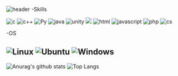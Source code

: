 ![header](https://capsule-render.vercel.app/api?type=venom?text=RapidSwap's%Github)
-Skills

![c](https://img.shields.io/badge/C-00599C?style=for-the-badge&logo=c&logoColor=white)
![c++](https://img.shields.io/badge/C%2B%2B-00599C?style=for-the-badge&logo=c%2B%2B&logoColor=white)
![Py](https://img.shields.io/badge/Python-3776AB?style=for-the-badge&logo=python&logoColor=white)
![java](https://img.shields.io/badge/Java-ED8B00?style=for-the-badge&logo=openjdk&logoColor=white)
![unity](https://img.shields.io/badge/Unity-100000?style=for-the-badge&logo=unity&logoColor=white)
<img src="https://img.shields.io/badge/Meta-98FB98?style=fot-the-badge&logo=Meta&logoColor=0467DF">
![html](https://img.shields.io/badge/HTML-239120?style=for-the-badge&logo=html5&logoColor=white)
![javascript](https://img.shields.io/badge/JavaScript-F7DF1E?style=for-the-badge&logo=JavaScript&logoColor=white)
![php](https://img.shields.io/badge/PHP-777BB4?style=for-the-badge&logo=php&logoColor=white)
![cs](https://img.shields.io/badge/C%23-239120?style=for-the-badge&logo=c-sharp&logoColor=white)

-OS

![Linux](https://img.shields.io/badge/Linux-FCC624?style=for-the-badge&logo=linux&logoColor=black)
![Ubuntu](https://img.shields.io/badge/Ubuntu-E95420?style=for-the-badge&logo=ubuntu&logoColor=white)
![Windows](https://img.shields.io/badge/Windows-0078D6?style=for-the-badge&logo=windows&logoColor=white)
-----------------------------------------


![Anurag's github stats](https://github-readme-stats.vercel.app/api?username=rapidswap)
![Top Langs](https://github-readme-stats.vercel.app/api/top-langs/?username=rapidswap&layout=compact)
